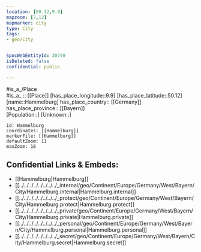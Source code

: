 ```yaml
---
location: [50.12,9.9] 
mapzoom: [7,12] 
mapmarker: city 
type: City
tags:
- geo/City


SpocWebEntityId: 30749
isDeleted: false
confidential: public

---
```

#is_a_/Place  
#is_a_ :: [[Place]] 
[has_place_longitude::9.9] 
[has_place_latitude::50.12] 
[name::Hammelburg] 
has_place_country:: [[Germany]]  
has_place_province:: [[Bayern]]  
[Population::] 
[Unknown::] 


```leaflet
id: Hammelburg
coordinates: [[Hammelburg]] 
markerFile: [[Hammelburg]] 
defaultZoom: 11 
maxZoom: 18
```


## Confidential Links & Embeds: 
- [[Hammelburg|Hammelburg]]  
- [[../../../../../../../../_internal/geo/Continent/Europe/Germany/West/Bayern/City/Hammelburg.internal|Hammelburg.internal]] 
- [[../../../../../../../../_protect/geo/Continent/Europe/Germany/West/Bayern/City/Hammelburg.protect|Hammelburg.protect]] 
- [[../../../../../../../../_private/geo/Continent/Europe/Germany/West/Bayern/City/Hammelburg.private|Hammelburg.private]] 
- [[../../../../../../../../_personal/geo/Continent/Europe/Germany/West/Bayern/City/Hammelburg.personal|Hammelburg.personal]] 
- [[../../../../../../../../_secret/geo/Continent/Europe/Germany/West/Bayern/City/Hammelburg.secret|Hammelburg.secret]] 
